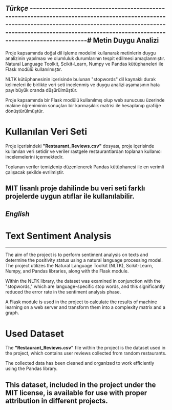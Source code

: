 *Türkçe*
------------------------------------------------------------------------------------------------------------------------------------------------------------------------------------------------------------------------------# Metin Duygu Analizi
------------------------------------------------------------------------------------------------------------------------------------------------------------------------------------------------------------------------------

Proje kapsamında doğal dil işleme modelini kullanarak metinlerin duygu analizinin yapılması ve olumluluk durumlarının tespit edilmesi amaçlanmıştır. Natural Language Toolkit, Scikit-Learn, Numpy ve Pandas kütüphaneleri ile Flask modülü kullanılmıştır. 

NLTK kütüphanesinin içerisinde bulunan "stopwords" dil kaynaklı durak kelimeleri ile birlikte veri seti incelenmiş ve duygu analizi aşamasının hata payı büyük oranda düşürülmüştür.

Proje kapsamında bir Flask modülü kullanılmış olup web sunucusu üzerinde makine öğreniminin sonuçları bir karmaşıklık matrisi ile hesaplanıp grafiğe dönüştürülmüştür.

# Kullanılan Veri Seti

Proje içerisindeki **"Restaurant_Reviews.csv"** dosyası, proje içerisinde kullanılan veri setidir ve veriler rastgele restaurantlardan toplanan kullanıcı incelemelerini içermektedir. 

Toplanan veriler temizlenip düzenlenerek Pandas kütüphanesi ile en verimli çalışacak şekilde evrilmiştir.

**MIT lisanlı** proje dahilinde bu veri seti farklı projelerde uygun atıflar ile kullanılabilir.
------------------------------------------------------------------------------------------------------------------------------------------------------------------------------------------------------------------------------


*English*
------------------------------------------------------------------------------------------------------------------------------------------------------------------------------------------------------------------------------
# Text Sentiment Analysis
------------------------------------------------------------------------------------------------------------------------------------------------------------------------------------------------------------------------------

The aim of the project is to perform sentiment analysis on texts and determine the positivity status using a natural language processing model. The project utilizes the Natural Language Toolkit (NLTK), Scikit-Learn, Numpy, and Pandas libraries, along with the Flask module.

Within the NLTK library, the dataset was examined in conjunction with the "stopwords," which are language-specific stop words, and this significantly reduced the error rate in the sentiment analysis phase.

A Flask module is used in the project to calculate the results of machine learning on a web server and transform them into a complexity matrix and a graph.

# Used Dataset

The **"Restaurant_Reviews.csv"** file within the project is the dataset used in the project, which contains user reviews collected from random restaurants.

The collected data has been cleaned and organized to work efficiently using the Pandas library.

This dataset, included in the project under the **MIT license**, is available for use with proper attribution in different projects.
------------------------------------------------------------------------------------------------------------------------------------------------------------------------------------------------------------------------------
